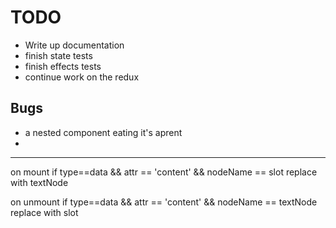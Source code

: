 # TODO

- Write up documentation
- finish state tests
- finish effects tests
- continue work on the redux

## Bugs
- a nested component eating it's aprent
-

-----------

on mount
	if type==data && attr == 'content' && nodeName == slot
		replace with textNode

on unmount
	if type==data && attr == 'content' && nodeName == textNode
		replace with slot